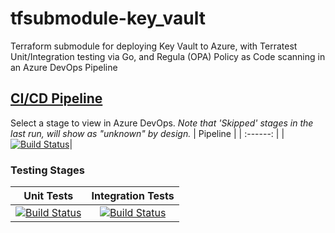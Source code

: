 # tfsubmodule-key_vault
Terraform submodule for deploying Key Vault to Azure, with Terratest Unit/Integration testing via Go, and Regula (OPA) Policy as Code scanning in an Azure DevOps Pipeline
## [CI/CD Pipeline](https://dev.azure.com/wesleytrust/Terraform/_build?definitionId=94)
Select a stage to view in Azure DevOps. *Note that 'Skipped' stages in the last run, will show as "unknown" by design.*
| Pipeline |
| :------: |
|[![Build Status](https://dev.azure.com/wesleytrust/Terraform/_apis/build/status/Modules/Resources/ENV-P%3BREF-latest%3B%20tfsubmodule-key_vault?repoName=wesley-trust%2Ftfsubmodule-key_vault&branchName=main)](https://dev.azure.com/wesleytrust/Terraform/_build/latest?definitionId=94&repoName=wesley-trust%2Ftfsubmodule-key_vault&branchName=main)|
### Testing Stages
| Unit Tests | Integration Tests |
| :--------: | :---------------: |
|    [![Build Status](https://dev.azure.com/wesleytrust/Terraform/_apis/build/status/Modules/Resources/ENV-P%3BREF-latest%3B%20tfsubmodule-key_vault?repoName=wesley-trust%2Ftfsubmodule-key_vault&branchName=main&stageName=Unit)](https://dev.azure.com/wesleytrust/Terraform/_build/latest?definitionId=94&repoName=wesley-trust%2Ftfsubmodule-key_vault&branchName=main)        |          [![Build Status](https://dev.azure.com/wesleytrust/Terraform/_apis/build/status/Modules/Resources/ENV-P%3BREF-latest%3B%20tfsubmodule-key_vault?repoName=wesley-trust%2Ftfsubmodule-key_vault&branchName=main&stageName=Integration)](https://dev.azure.com/wesleytrust/Terraform/_build/latest?definitionId=94&repoName=wesley-trust%2Ftfsubmodule-key_vault&branchName=main)        |